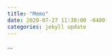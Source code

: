 ```yaml
---
title: "Memo"
date: 2020-07-27 11:30:00 -0400
categories: jekyll update
---
```


...

[github blog 만들기 참고]: https://dreamgonfly.github.io/blog/jekyll-remote-theme/
